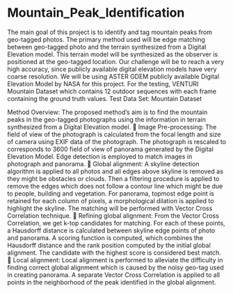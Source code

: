 # Mountain_Peak_Identification
The main goal of this project is to identify and tag mountain peaks from geo-tagged photos. The primary method used will be edge matching between geo-tagged photo and the terrain synthesized from a Digital Elevation model. This terrain model will be synthesized as the observer is positioned at the geo-tagged location. Our challenge will be to reach a very high accuracy, since publicly available digital elevation models have very coarse resolution. We will be using ASTER GDEM publicly available Digital Elevation Model by NASA for this project.  For the testing, VENTURI Mountain Dataset which contains 12 outdoor sequences with each frame containing the ground truth values.
Test Data Set: Mountain Dataset

Method Overview:
The proposed method’s aim is to find the mountain peaks in the geo-tagged photographs using the information in terrain synthesized from a Digital Elevation model.
	Image Pre-processing: The field of view of the photograph is calculated from the focal length and size of camera using EXIF data of the photograph. The photograph is rescaled to corresponds to 3600 field of view of panorama generated by the Digital Elevation Model. Edge detection is employed to match images in photograph and panorama.
	Global alignment: A skyline detection algorithm is applied to all photos and all edges above skyline is removed as they might be obstacles or clouds. Then a filtering procedure is applied to remove the edges which does not follow a contour line which might be due to people, building and vegetation. For panorama, topmost edge point is retained for each column of pixels, a morphological dilation is applied to highlight the skyline. The matching will be performed with Vector Cross Correlation technique.
	Refining global alignment: From the Vector Cross Correlation, we get k-top candidates for matching. For each of these points, a Hausdorff distance is calculated between skyline edge points of photo and panorama. A scoring function is computed, which combines the Hausdorff distance and the rank position computed by the initial global alignment. The candidate with the highest score is considered best match.
	Local alignment: Local alignment is performed to alleviate the difficulty in finding correct global alignment which is caused by the noisy geo-tag used in creating panorama. A separate Vector Cross Correlation is applied to all points in the neighborhood of the peak identified in the global alignment. 
